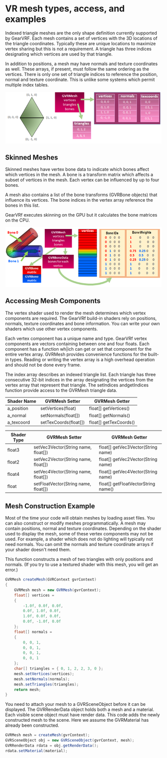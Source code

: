 # VR mesh types, access, and examples

Indexed triangle meshes are the only shape definition currently supported by GearVRF. Each mesh contains a set of vertices with the 3D locations of the triangle coordinates. Typically these are unique locations to maximize vertex sharing but this is not a requirement. A triangle has three indices designating which vertices are used by that triangle.

In addition to positions, a mesh may have normals and texture coordinates as well. These arrays, if present, must follow the same ordering as the vertices. There is only one set of triangle indices to reference the position, normal and texture coordinate. This is unlike some systems which permit multiple index tables. 

![](/images/GVRf_Mesh.png)

## Skinned Meshes

Skinned meshes have vertex bone data to indicate which bones affect which vertices in the mesh. A bone is a transform matrix which affects a subset of vertices in the mesh. Each vertex can be influenced by up to four bones.

A mesh also contains a list of the bone transforms (GVRBone objects) that influence its vertices. The bone indices in the vertex array reference the bones in this list.

GearVRf executes skinning on the GPU but it calculates the bone matrices on the CPU.

![](/images/GVRf_Skinned_Mesh.png)

## Accessing Mesh Components

The vertex shader used to render the mesh determines which vertex components are required. The GearVRf build-in shaders rely on positions, normals, texture coordinates and bone information. You can write your own shaders which use other vertex components.

Each vertex component has a unique name and type. GearVRf vertex components are vectors containing between one and four floats. Each component has a function wh|ich can get or set that component for the entire vertex array. GVRMesh provides convenience functions for the built-in types. Reading or writing the vertex array is a high overhead operation and should not be done every frame.

The index array describes an indexed triangle list. Each triangle has three consecutive 32-bit indices in the array designating the vertices from the vertex array that represent that triangle. The setIndices andgetIndices function provide access to the GVRMesh triangle data.

|Shader Name| GVRMesh Setter| GVRMesh Getter|
|-----------|---------------|---------------|
|a_position |setVertices(float) |float[] getVertices()|
|a_normal |setNormals(float[]) |float[] getNormals()|
|a_texcoord |setTexCoords(float[]) |float[] getTexCoords()|


|Shader Type| GVRMesh Setter| GVRMesh Getter|
|-----------|---------------|---------------|
|float3 |setVec3Vector(String name, float[]) |float[] getVec3Vector(String name)|
|float2 |setVec2Vector(String name, float[]) |float[] getVec2Vector(String name)|
|float4 |setVec4Vector(String name, float[]) |float[] getVec4Vector(String name)|
|float |setFloatVector(String name, float[]) |float[] getFloatVectorString name()|

## Mesh Construction Example

Most of the time your code will obtain meshes by loading asset files. You can also construct or modify meshes programmatically. A mesh may contain positions, normal and texture coordinates. Depending on the shader used to display the mesh, some of these vertex components may not be used. For example, a shader which does not do lighting will typically not need normals. You can omit the normals and texture coordinate arrays if your shader doesn't need them.

This function constructs a mesh of two triangles with only positions and normals. (If you try to use a textured shader with this mesh, you will get an error.)

```java
GVRMesh createMesh(GVRContext gvrContext)
{
    GVRMesh mesh = new GVRMesh(gvrContext);
    float[] vertices =
    {
        -1.0f, 0.0f, 0.0f,
        0.0f, 1.0f, 0.0f,
        1.0f, 0.0f, 0.0f,
        0.0f, -1.0f, 0.0f
    };
    float[] normals =
    {
        0, 0, 1,
        0, 0, 1,
        0, 0, 1,
        0, 0, 1
    };
    char[] triangles = { 0, 1, 2, 2, 3, 0 };
    mesh.setVertices(vertices);
    mesh.setNormals(normals);
    mesh.setTriangles(triangles);
    return mesh;
}
```

You need to attach your mesh to a GVRSceneObject before it can be displayed. The GVRRenderData object holds both a mesh and a material. Each visible scene object must have render data. This code adds the newly constructed mesh to the scene. Here we assume the GVRMaterial has already been constructed.

```java
GVRMesh mesh = createMesh(gvrContext);
GVRSceneObject obj = new GVRSceneObject(gvrContext, mesh);
GVRRenderData rdata = obj.getRenderData();
rdata.setMaterial(material);
```


